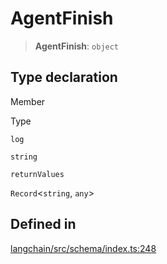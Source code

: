 AgentFinish
===========

> **AgentFinish**: `object`

Type declaration[​](#type-declaration "Direct link to Type declaration")
------------------------------------------------------------------------

Member

Type

`log`

`string`

`returnValues`

`Record`<`string`, `any`\>

Defined in[​](#defined-in "Direct link to Defined in")
------------------------------------------------------

[langchain/src/schema/index.ts:248](https://github.com/hwchase17/langchainjs/blob/46e1734/langchain/src/schema/index.ts#L248)